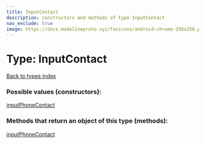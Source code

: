 ```yaml
---
title: InputContact
description: constructors and methods of type InputContact
nav_exclude: true
image: https://docs.madelineproto.xyz/favicons/android-chrome-256x256.png
---
```

# Type: InputContact
[Back to types index](index.md)



### Possible values (constructors):

[inputPhoneContact](/API_docs/constructors/inputPhoneContact.md)  



### Methods that return an object of this type (methods):



[inputPhoneContact](/API_docs/constructors/inputPhoneContact.md)  

